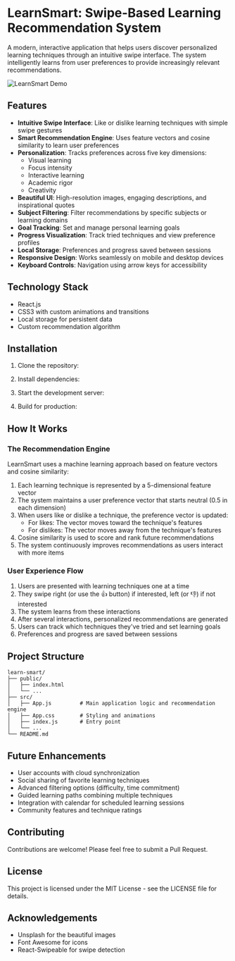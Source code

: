 # LearnSmart: Swipe-Based Learning Recommendation System

A modern, interactive application that helps users discover personalized learning techniques through an intuitive swipe interface. The system intelligently learns from user preferences to provide increasingly relevant recommendations.

![LearnSmart Demo](images/demo.gif)

## Features

- **Intuitive Swipe Interface**: Like or dislike learning techniques with simple swipe gestures
- **Smart Recommendation Engine**: Uses feature vectors and cosine similarity to learn user preferences
- **Personalization**: Tracks preferences across five key dimensions:
  - Visual learning
  - Focus intensity 
  - Interactive learning
  - Academic rigor
  - Creativity
- **Beautiful UI**: High-resolution images, engaging descriptions, and inspirational quotes
- **Subject Filtering**: Filter recommendations by specific subjects or learning domains
- **Goal Tracking**: Set and manage personal learning goals
- **Progress Visualization**: Track tried techniques and view preference profiles
- **Local Storage**: Preferences and progress saved between sessions
- **Responsive Design**: Works seamlessly on mobile and desktop devices
- **Keyboard Controls**: Navigation using arrow keys for accessibility

## Technology Stack

- React.js
- CSS3 with custom animations and transitions
- Local storage for persistent data
- Custom recommendation algorithm

## Installation

1. Clone the repository:


2. Install dependencies:


3. Start the development server:


4. Build for production:


## How It Works

### The Recommendation Engine

LearnSmart uses a machine learning approach based on feature vectors and cosine similarity:

1. Each learning technique is represented by a 5-dimensional feature vector
2. The system maintains a user preference vector that starts neutral (0.5 in each dimension)
3. When users like or dislike a technique, the preference vector is updated:
   - For likes: The vector moves toward the technique's features
   - For dislikes: The vector moves away from the technique's features
4. Cosine similarity is used to score and rank future recommendations
5. The system continuously improves recommendations as users interact with more items

### User Experience Flow

1. Users are presented with learning techniques one at a time
2. They swipe right (or use the 👍 button) if interested, left (or 👎) if not interested
3. The system learns from these interactions
4. After several interactions, personalized recommendations are generated
5. Users can track which techniques they've tried and set learning goals
6. Preferences and progress are saved between sessions

## Project Structure

```
learn-smart/
├── public/
│   ├── index.html
│   └── ...
├── src/
│   ├── App.js         # Main application logic and recommendation engine
│   ├── App.css        # Styling and animations
│   ├── index.js       # Entry point
│   └── ...
└── README.md
```



## Future Enhancements

- User accounts with cloud synchronization
- Social sharing of favorite learning techniques
- Advanced filtering options (difficulty, time commitment)
- Guided learning paths combining multiple techniques
- Integration with calendar for scheduled learning sessions
- Community features and technique ratings

## Contributing

Contributions are welcome! Please feel free to submit a Pull Request.

## License

This project is licensed under the MIT License - see the LICENSE file for details.

## Acknowledgements

- Unsplash for the beautiful images
- Font Awesome for icons
- React-Swipeable for swipe detection 

